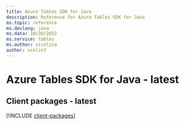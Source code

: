 ```yaml
---
title: Azure Tables SDK for Java
description: Reference for Azure Tables SDK for Java
ms.topic: reference
ms.devlang: java
ms.data: 10/20/2022
ms.service: tables
ms.author: vicolina
author: vcolin7
---
```

# Azure Tables SDK for Java - latest

## Client packages - latest
[!INCLUDE [client-packages](tables-client-index.md)]